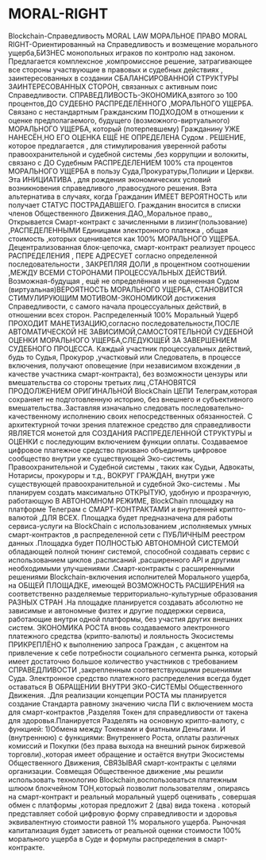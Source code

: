 # MORAL-RIGHT
Blockchain-Справедливость
MORAL LAW         МОРАЛЬНОЕ ПРАВО        MORAL RIGHT-Ориентированный на Справедливость и возмещение морального ущерба,БИЗНЕС монопольных играков по контролю над законом.                                                                                                                                          
Предлагается комплексное ,компромиссное решение, затрагивающее все стороны участвующие в правовых и судебных действиях , заинтересованных в создании СБАЛАНСИРОВАННОЙ СТРУКТУРЫ ЗАИНТЕРЕСОВАННЫХ СТОРОН, связанных с активным поис  Справедливости.
СПРАВЕДЛИВОСТЬ-ЭКОНОМИКА,взятого зо 100 процентов,ДО СУДЕБНО РАСПРЕДЕЛЁННОГО ,МОРАЛЬНОГО УЩЕРБА.
Связано с нестандартным Гражданским ПОДХОДОМ  в отношении к оценке предполагаемого, будущего (возможного-виртуального)   МОРАЛЬНОГО УЩЕРБА, который (потерпевшему) Гражданину УЖЕ НАНЕСЁН,НО ЕГО ОЦЕНКА ЕЩЁ НЕ ОПРЕДЕЛЕНА Судом .
РЕШЕНИЕ, которое предлагается , для стимулирования уверенной работы правоохранительной и судебной системы ,без коррупции и волокиты, связано с  ДО Судебным РАСПРЕДЕЛЕНИЕМ 100% ста процентов  МОРАЛЬНОГО УЩЕРБА в пользу  Суда,Прокуратуры,Полиции и Церкви.
Эта ИНИЦИАТИВА , для рождения экономических условий возникновения справедливого ,правосудного решения.
Вэта альтернатива в случаях, когда Гражданин   ИМЕЕТ ВЕРОЯТНОСТЬ или получает СТАТУС ПОСТРАДАВШЕГО.
Гражданин вносится в списки членов Общественного Движения.ДАО,,Моральное право,,
Открывается Смарт-контракт с зачисленными в лизинг(пользование) ,РАСПЕДЕЛЕННЫМИ Единицами электронного платежа , общая стоимость ,которых оценивается как 100% МОРАЛЬНОГО УЩЕРБА. Децентрализованная блок-цепочка, смарт-контракт реализует процесс РАСПРЕДЕЛЕНИЯ  ,  ПЕРЕ АДРЕСУЕТ согласно определенной последовательности , ЗАКРЕПЛЯЯ ДОЛИ ,в процентном соотношении ,МЕЖДУ ВСЕМИ СТОРОНАМИ ПРОЦЕССУАЛЬНЫХ ДЕЙСТВИЙ.
Возможная-будущая , ещё не определённая и не оцененная Судом (виртуальная)ВЕРОЯТНОСТЬ МОРАЛЬНОГО УЩЕРБА, СТАНОВИТСЯ СТИМУЛИРУЮЩИМ МОТИВОМ-ЭКОНОМИКОЙ достижения Справедливости, с самого начала процессуальных действий, в отношении всех сторон.
Распределенный 100% Моральный Ущерб ПРОХОДИТ МАНЕТИЗАЦИЮ,согласно последовательности,ПОСЛЕ АВТОМАТИЧЕСКОЙ НЕ ЗАВИСИМОЙ,САМОСТОЯТЕЛЬНОЙ СУДЕБНОЙ ОЦЕНКИ МОРАЛЬНОГО УЩЕРБА,СЛЕДУЮЩЕЙ ЗА ЗАВЕРШЕНИЕМ СУДЕБНОГО ПРОЦЕССА.
Каждый участник процессуальных действий, будь то Судья, Прокурор ,участковый или Следователь, в процессе включения, получают оповещение (при независимом вхождении ,в качестве участника смарт-контракта), без возможности цензуры или вмешательства со стороны третьих лиц ,СТАНОВЯТСЯ ПРОДОЛЖЕНИЕМ ОРИГИНАЛЬНОЙ BlockChain ЦЕПИ Телеграм,которая сохраняет не подготовленную историю, без внешнего и субъективного вмешательства..Заставляя изначально следовать последовательно-качественному исполнению своих непосредственных обязанностей.
С архитектурной точки зрения платежное средство  для справедливости ЯВЛЯЕТСЯ монетой для  СОЗДАНИЯ РАСПРЕДЕЛЕННОЙ СТРУКТУРЫ и ОЦЕНКИ с последующим включением функции оплаты. Создаваемое цифровое платежное средство призвано объединить цифровое сообщество внутри уже существующей Эко-системы, Правоохранительной и Судебной системы , таких как Судьи, Адвокаты, Нотарисы, прокуроры и т.д., ВОКРУГ ГРАЖДАН, внутри уже существующей правоохранительной и судебной Эко-системы .
Мы планируем создать максимально ОТКРЫТУЮ, удобную и прозрачную, работающую В АВТОНОМНОМ РЕЖИМЕ, BlockChain площадку на платформе Телеграм с СМАРТ-КОНТРАКТАМИ и внутренней крипто-валютой ,ДЛЯ ВСЕХ. Площадка будет предназначена для работы сервиса-услуги на BlockChain с использованием ,исполняемых умных смарт-контрактов ,в распределенной сети с ПУБЛИЧНЫМ реестром данных .Площадка будет ПОЛНОСТЬЮ АВТОНОМНОЙ СИСТЕМОЙ обладающей полной тюнинг системой, способной создавать сервис с использованием циклов ,расписаний ,расширенного API и другими необходимыми улучшениями .Смарт-контракты с расширенными решениями Blockchain-включения исполнителей Морального ущерба, на ОБЩЕЙ ПЛОЩАДКЕ, имеющей ВОЗМОЖНОСТЬ РАСШИРЕНИЯ на соответственно разделяемые территориально-культурные образования РАЗНЫХ СТРАН .На площадке планируется создавать абсолютно не зависимые и автономные физтех и другие поддержки сервиса, работающие внутри одной платформы, без участия других внешних систем.
ЭКОНОМИКА РОСТА вновь создаваемого электронного платежного средства (крипто-валюты) и лояльность Экосистемы ПРИКРЕПЛЁНО к выполнению запроса Граждан , с акцентом на привлечение к себе потребности социального сегмента рынка, который имеет достаточно большое количество участников с требованием СПРАВЕДЛИВОСТИ ,закрепленным соответствующими решениями Суда.
Электронное  средство платежного распределения всегда будет оставаться В ОБРАЩЕНИИ ВНУТРИ ЭКО-СИСТЕМЫ Общественного Движения.
.Для реализации концепции РОСТА мы планируется создание Стандарта равному значению числа ПИ с включением моста для смарт-контрактов ,Разделяя  Токен для справедливости от такена для здоровья.Планируется Разделять   на основную крипто-валюту, c функцией: 1)Обмена между Токенами и фиатными Деньгами. И (внутреннюю)  с функциями: Внутреннего Роста, оплаты различных комиссий и Покупки (без права выхода на внешний рынок биржевой торговли).,которая имеет обращение и остаётся внутри Экосистемы Общественного Движения, СВЯЗЫВАЯ смарт-контракты с целями организации.
Совмещая  Общественное движение ,мы  решили использовать технологию Blockchain,воспользоваться   платежным шлюом блокчейном ТОН,который позволит пользователям  ,  опираясь  на смарт-контракт и реальный моральный ущерб оценивать , совершая  обмен  с  платформы ,которая предложит 2 (два) вида токена . который представляет собой цифровую форму справедливости и здоровья эквивалентную стоимости равной 1% морального ущерба. Рыночная капитализация  будет зависеть от реальной оценки стоимости 100% морального ущерба в Суде и формулы распределения в смарт-контракте.                   
